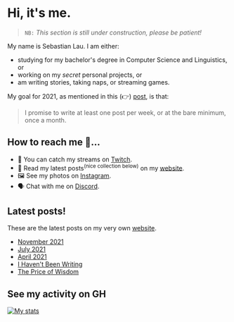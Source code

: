 # Hi, it's me.

> `NB:` _This section is still under construction, please be patient!_

My name is Sebastian Lau. I am either:

- studying for my bachelor's degree in Computer Science and Linguistics, or
- working on my _secret_ personal projects, or
- am writing stories, taking naps, or streaming games.

My goal for 2021, as mentioned in this (:point_right:) [post][ny-resolution], is that:

> I promise to write at least one post per week, or at the bare minimum, once a month.

## How to reach me 🤔...

- 🔴 You can catch my streams on [Twitch][twitch].
- 📖 Read my latest posts<sup>(nice collection below)</sup> on my [website][website].
- 🖼 See my photos on [Instagram][instagram].
- 🗣 Chat with me on [Discord][discord].

## Latest posts!

These are the latest posts on my very own [website][website].

<!-- BLOG-POST-LIST:START -->
- [November 2021](https://le-bananafish.github.io/posts/november-2021/)
- [July 2021](https://le-bananafish.github.io/posts/july-2021/)
- [April 2021](https://le-bananafish.github.io/posts/april-2021/)
- [I Haven&#39;t Been Writing](https://le-bananafish.github.io/posts/i-havent-been-writing/)
- [The Price of Wisdom](https://le-bananafish.github.io/posts/the-price-of-wisdom/)
<!-- BLOG-POST-LIST:END -->

## See my activity on GH

[![My stats](https://github-readme-stats.vercel.app/api?username=le-bananafish&hide=stars&count_private=true&show_icons=true&theme=tokyonight)](https://github.com/anuraghazra/github-readme-stats)

<!-- [![Top Langs](https://github-readme-stats.vercel.app/api/top-langs/?username=le-bananafish&layout=compact)](https://github.com/anuraghazra/github-readme-stats) -->

[website]: https://le-bananafish.github.io/
[twitch]: https://www.twitch.tv/bananafishrwx
[wattpad]: https://wattpad.com/user/_sebastianlau
[instagram]: https://instagram.com/sebastianlau25
[discord]: https://discord.gg/yHGxJGe
[ny-resolution]: https://le-bananafish.github.io/posts/a-new-year-2021/